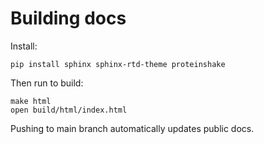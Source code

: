 # Building docs

Install:

```
pip install sphinx sphinx-rtd-theme proteinshake
```
Then run to build:
```
make html
open build/html/index.html
```

Pushing to main branch automatically updates public docs.

